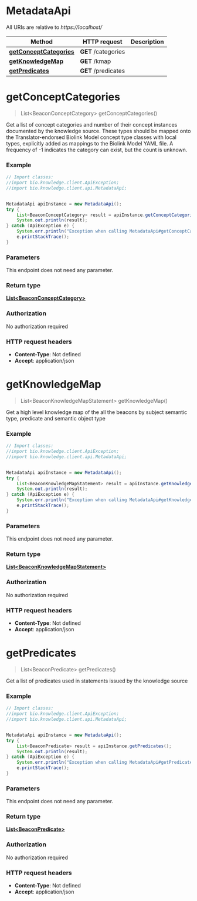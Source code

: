 # MetadataApi

All URIs are relative to *https://localhost/*

Method | HTTP request | Description
------------- | ------------- | -------------
[**getConceptCategories**](MetadataApi.md#getConceptCategories) | **GET** /categories | 
[**getKnowledgeMap**](MetadataApi.md#getKnowledgeMap) | **GET** /kmap | 
[**getPredicates**](MetadataApi.md#getPredicates) | **GET** /predicates | 


<a name="getConceptCategories"></a>
# **getConceptCategories**
> List&lt;BeaconConceptCategory&gt; getConceptCategories()



Get a list of concept categories and number of their concept instances documented by the knowledge source. These types should be mapped onto the Translator-endorsed Biolink Model concept type classes with local types, explicitly added as mappings to the Biolink Model YAML file. A  frequency of -1 indicates the category can exist, but the count is unknown.  

### Example
```java
// Import classes:
//import bio.knowledge.client.ApiException;
//import bio.knowledge.client.api.MetadataApi;


MetadataApi apiInstance = new MetadataApi();
try {
    List<BeaconConceptCategory> result = apiInstance.getConceptCategories();
    System.out.println(result);
} catch (ApiException e) {
    System.err.println("Exception when calling MetadataApi#getConceptCategories");
    e.printStackTrace();
}
```

### Parameters
This endpoint does not need any parameter.

### Return type

[**List&lt;BeaconConceptCategory&gt;**](BeaconConceptCategory.md)

### Authorization

No authorization required

### HTTP request headers

 - **Content-Type**: Not defined
 - **Accept**: application/json

<a name="getKnowledgeMap"></a>
# **getKnowledgeMap**
> List&lt;BeaconKnowledgeMapStatement&gt; getKnowledgeMap()



Get a high level knowledge map of the all the beacons by subject semantic type, predicate and semantic object type 

### Example
```java
// Import classes:
//import bio.knowledge.client.ApiException;
//import bio.knowledge.client.api.MetadataApi;


MetadataApi apiInstance = new MetadataApi();
try {
    List<BeaconKnowledgeMapStatement> result = apiInstance.getKnowledgeMap();
    System.out.println(result);
} catch (ApiException e) {
    System.err.println("Exception when calling MetadataApi#getKnowledgeMap");
    e.printStackTrace();
}
```

### Parameters
This endpoint does not need any parameter.

### Return type

[**List&lt;BeaconKnowledgeMapStatement&gt;**](BeaconKnowledgeMapStatement.md)

### Authorization

No authorization required

### HTTP request headers

 - **Content-Type**: Not defined
 - **Accept**: application/json

<a name="getPredicates"></a>
# **getPredicates**
> List&lt;BeaconPredicate&gt; getPredicates()



Get a list of predicates used in statements issued by the knowledge source 

### Example
```java
// Import classes:
//import bio.knowledge.client.ApiException;
//import bio.knowledge.client.api.MetadataApi;


MetadataApi apiInstance = new MetadataApi();
try {
    List<BeaconPredicate> result = apiInstance.getPredicates();
    System.out.println(result);
} catch (ApiException e) {
    System.err.println("Exception when calling MetadataApi#getPredicates");
    e.printStackTrace();
}
```

### Parameters
This endpoint does not need any parameter.

### Return type

[**List&lt;BeaconPredicate&gt;**](BeaconPredicate.md)

### Authorization

No authorization required

### HTTP request headers

 - **Content-Type**: Not defined
 - **Accept**: application/json

